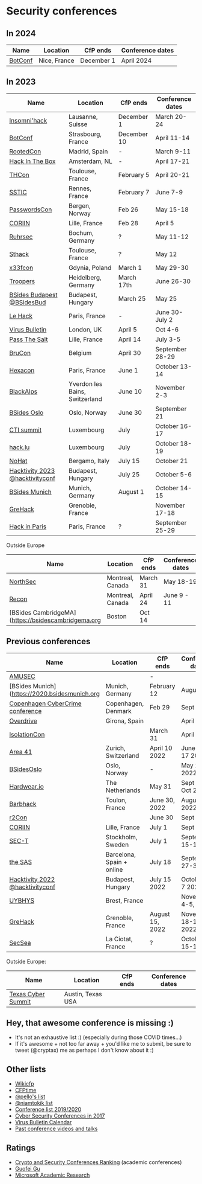# Security conferences

## In 2024

| Name           | Location	| CfP ends |  Conference dates |
| ---------------- | ------------- | ------------ | -------------------------|
| [BotConf](https://www.botconf.eu) | Nice, France | December 1 | April 2024 |


## In 2023

| Name           | Location	| CfP ends |  Conference dates |
| ---------------- | ------------- | ------------ | -------------------------|
| [Insomni'hack](https://insomnihack.ch) | Lausanne, Suisse | December 1 | March 20-24 |
| [BotConf](https://www.botconf.eu) | Strasbourg, France | December 10 | April 11-14 |
| [RootedCon](https://www.rootedcon.com/) | Madrid, Spain | - | March 9-11 |
| [Hack In The Box](https://conference.hitb.org/) | Amsterdam, NL | - | April 17-21 |
| [THCon](https://thcon.party/) | Toulouse, France | February 5 | April 20-21 |
| [SSTIC](https://www.sstic.org/) | Rennes, France | February 7 | June 7-9 |
| [PasswordsCon](https://passwordscon.org/) | Bergen, Norway | Feb 26 | May 15-18 |
| [CORIIN](https://conf.cecyf.fr/event/2/) | Lille, France | Feb 28 | April 5 | 
| [Ruhrsec](https://www.ruhrsec.de/2023/) | Bochum, Germany | ? | May 11-12 |
| [Sthack](https://sthack.fr) | Toulouse, France | ? | May 12 |
| [x33fcon](https://x33fcon.com) |  Gdynia, Poland | March 1 | May 29-30 |
| [Troopers](https://troopers.de/) | Heidelberg, Germany | March 17th | June 26-30 |
| [BSides Budapest](https://2023.bsidesbud.com) [@BSidesBud](https://twitter.com/BSidesBud) | Budapest, Hungary | March 25 | May 25 |
| [Le Hack](https://lehack.org/fr) | Paris, France | - | June 30-July 2 |
| [Virus Bulletin](https://www.virusbulletin.com/conference/vb2023) | London, UK | April 5 | Oct 4-6 |
| [Pass The Salt](https://cfp.pass-the-salt.org/) | Lille, France | April 14 | July 3-5 |
| [BruCon](https://www.brucon.org/2023/) | Belgium | April 30 | September 28-29 |
| [Hexacon](https://www.hexacon.fr) | Paris, France | June 1 | October 13-14 |
| [BlackAlps](https://www.blackalps.ch) | Yverdon les Bains, Switzerland | June 10 | November 2-3 |
| [BSides Oslo](https://bsidesoslo.no/) | Oslo, Norway | June 30 | September 21 |
| [CTI summit](https://www.cti-summit.org)| Luxembourg | July | October 16-17 |
| [hack.lu](https://hack.lu) | Luxembourg | July  | October 18-19 |
| [NoHat](https://www.nohat.it) | Bergamo, Italy | July 15 | October 21 |
| [Hacktivity 2023](https://hacktivity.com/call-for-papers/) [@hacktivityconf](https://twitter.com/hacktivityconf) | Budapest, Hungary | July 25 | October 5-6 |
| [BSides Munich](https://2023.bsidesmunich.org/callforpapers/) | Munich, Germany | August 1 | October 14-15 |
| [GreHack](https://grehack.fr) | Grenoble, France | | November 17-18 |
| [Hack in Paris](https://hackinparis.com) | Paris, France | ? | September 25-29 |



Outside Europe

| Name           | Location	| CfP ends |  Conference dates |
| ---------------- | ------------- | ------------ | -------------------------|
| [NorthSec](https://nsec.io/cfp/) | Montreal, Canada | March 31 | May 18-19 |
| [Recon](https://recon.cx/2023/cfp.html) | Montreal, Canada | April 24 | June 9 - 11 |
| [BSides CambridgeMA](https://bsidescambridgema.org | Boston | Oct 14 |


## Previous conferences

| Name           | Location	| CfP ends |  Conference dates |
| ---------------- | ------------- | ------------ | -------------------------|
| [AMUSEC](https://www.amusec.fr/) |  | - |  |
| [BSides Munich](https://2020.bsidesmunich.org | Munich, Germany | February 12 | August 25  |
| [Copenhagen CyberCrime conference](https://www.cyberhagen.com) | Copenhagen, Denmark | Feb 29 | Sept 14-16 |
| [Overdrive](http://overdriveconference.com/) | Girona, Spain |  | April 11-12 |
| [IsolationCon](https://themanyhats.club/the-many-hats-club-presents-isolationcon/) |  | March 31 | April 24 |
| [Area 41](http://area41.io/) | Zurich, Switzerland | April 10 2022 | June 16-17 2022 |
| [BSidesOslo](https://bsidesoslo.no/) | Oslo, Norway | - | May 25 2022 |
| [Hardwear.io](https://hardwear.io)  | The Netherlands | May 31 | Sept 27 - Oct 2 |
| [Barbhack](https://www.barbhack.fr/2022/en/) | Toulon, France | June 30, 2022 | August 27, 2022 |
| [r2Con](https://con.rada.re/r2con-2020/cfp/)|  | June 30 | Sept 2-5 |
| [CORIIN](https://www.cecyf.fr/activites/recherche-et-developpement/coriin-2021/) | Lille, France | July 1 | Sept 7 |
| [SEC-T](https://www.sec-t.org/call-for-papers/) | Stockholm, Sweden | July 1 | September 15-16 |
| [the SAS](https://cfp.thesascon.com/thesascon2021/) | Barcelona, Spain + online | July 18 | September 27-30 |
| [Hacktivity 2022](https://2022.hacktivity.com/index.php/call-for-papers/) [@hacktivityconf](https://twitter.com/hacktivityconf) | Budapest, Hungary | July 15 2022 | October 6-7 2022 |
| [UYBHYS](https://www.unlockyourbrain.bzh/) | Brest, France |  | November 4-5, 2022 |
| [GreHack](https://grehack.fr) | Grenoble, France | August 15, 2022 | November 18-19, 2022 |
| [SecSea](https://secsea.org/) | La Ciotat, France | ? | October 15-16 |

Outside Europe:

| Name           | Location	| CfP ends |  Conference dates |
| ---------------- | ------------- | ------------ | -------------------------|
| [Texas Cyber Summit](https://texascyber.com/) | Austin, Texas USA | | |

## Hey, that awesome conference is missing :)

- It's not an exhaustive list :) (especially during those COVID times...)
- If it's awesome + not too far away + you'd like me to submit, be sure to tweet (@cryptax) me as perhaps I don't know about it :)

## Other lists

- [Wikicfp](http://wikicfp.com)
- [CFPtime](http://cfptime.org)
- [@pello's list](https://twitter.com/pello/lists/conferences/members)
- [@niamtokik list](https://twitter.com/niamtokik/lists/events)
- [Conference list 2019/2020](https://docs.google.com/spreadsheets/d/1SdJwWAwutrIKfh4o3c209hH81zB1e3gNS2StoBoqApU/edit#gid=0)
- [Cyber Security Conferences in 2017](https://www.concise-courses.com/security/conferences-of-2017/)
- [Virus Bulletin Calendar](https://www.virusbulletin.com/resources/calendar/)
- [Past conference videos and talks](https://github.com/PaulSec/awesome-sec-talks)


## Ratings

- [Crypto and Security Conferences Ranking](http://icsd.i2r.a-star.edu.sg/staff/jianying/conference-ranking.html) (academic conferences)
- [Guofei Gu](http://faculty.cs.tamu.edu/guofei/sec_conf_stat.htm) 
- [Microsoft Academic Research](http://academic.research.microsoft.com/RankList?entitytype=3&topdomainid=2&subdomainid=2)



